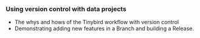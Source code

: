 ### Using version control with data projects
  * The whys and hows of the Tinybird workflow with version control 
  * Demonstrating adding new features in a Branch and building a Release.
